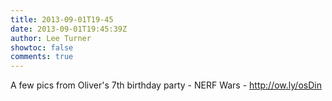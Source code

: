 ```yaml
---
title: 2013-09-01T19-45
date: 2013-09-01T19:45:39Z
author: Lee Turner
showtoc: false
comments: true
---
```


A few pics from Oliver's 7th birthday party - NERF Wars - http://ow.ly/osDin

